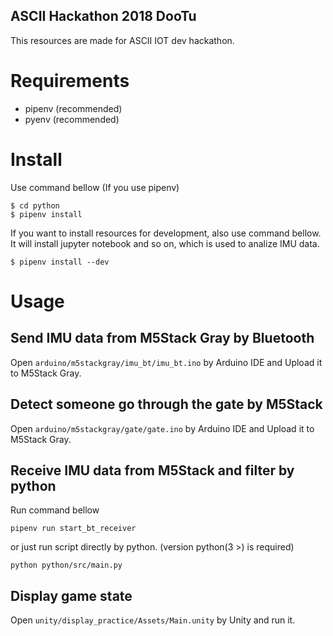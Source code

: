 ASCII Hackathon 2018 DooTu
---
This resources are made for ASCII IOT dev hackathon.

# Requirements
* pipenv (recommended)
* pyenv (recommended)

# Install
Use command bellow (If you use pipenv)

```
$ cd python
$ pipenv install
```

If you want to install resources for development, also use command bellow.
It will install jupyter notebook and so on, which is used to analize IMU data.
```
$ pipenv install --dev
```

# Usage
## Send IMU data from M5Stack Gray by Bluetooth
Open `arduino/m5stackgray/imu_bt/imu_bt.ino` by Arduino IDE and Upload it to M5Stack Gray.

## Detect someone go through the gate by M5Stack
Open `arduino/m5stackgray/gate/gate.ino` by Arduino IDE and Upload it to M5Stack Gray.

## Receive IMU data from M5Stack and filter by python
Run command bellow
```
pipenv run start_bt_receiver
```
or just run script directly by python. (version python(3 >) is required)
```
python python/src/main.py
```

## Display game state
Open `unity/display_practice/Assets/Main.unity` by Unity and run it.
